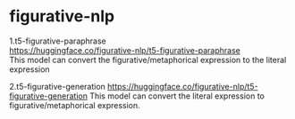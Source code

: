 # figurative-nlp
1.t5-figurative-paraphrase  
https://huggingface.co/figurative-nlp/t5-figurative-paraphrase  
This model can convert the figurative/metaphorical expression to the literal expression

2.t5-figurative-generation
https://huggingface.co/figurative-nlp/t5-figurative-generation
This model can convert the literal expression to figurative/metaphorical expression.
